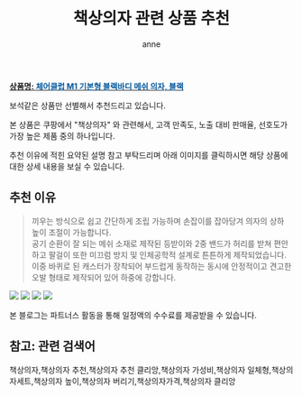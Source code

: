 ﻿---
layout: post
title:  "책상의자 관련 상품 추천"
author: anne
categories: [ 가구/인테리어 ]
tags: [책상의자,책상의자 추천,책상의자 추천 클리앙,책상의자 가성비,책상의자 일체형,책상의자세트,책상의자 높이,책상의자 버리기,책상의자가격,책상의자 클리앙]
image: https://static.coupangcdn.com/image/product/image/vendoritem/2018/10/16/3016767184/c5e1b10a-bfc9-4777-95ae-311058284c0b.jpg 
description: "쿠팡에서 책상의자 관련 상품으로 가장 고객 선호도가 높은 제품 중 하나입니다."
---

<a href="https://link.coupang.com/re/AFFSDP?lptag=AF5184500&pageKey=2420327&itemId=11141266&vendorItemId=3016767184&traceid=V0-153-0d34313df4db0c54"><b>상품명: <font color='#01579B'>체어클럽 M1 기본형 블랙바디 메쉬 의자, 블랙</font></b></a>

보석같은 상품만 선별해서 추천드리고 있습니다.

본 상품은 쿠팡에서 "책상의자" 와 관련해서, 고객 만족도, 노출 대비 판매율, 선호도가 가장 높은 제품 중의 하나입니다.

추천 이유에 적힌 요약된 설명 참고 부탁드리며 아래 이미지를 클릭하시면 해당 상품에 대한 상세 내용을 보실 수 있습니다.

## 추천 이유 

> 끼우는 방식으로 쉽고 간단하게 조립 가능하며 손잡이를 잡아당겨 의자의 상하 높이 조절이 가능합니다.   
> 공기 순환이 잘 되는 메쉬 소재로 제작된 등받이와 2중 밴드가 허리를 받쳐 편안하고 팔걸이 또한 미끄럼 방지 및 인체공학적 설계로 튼튼하게 제작되었습니다.    
> 이중 바퀴로 된 캐스터가 장착되어 부드럽게 동작하는 동시에 안정적이고 견고한 오발 형태로 제작되어 있어 하중에 강합니다.  

<a href="https://link.coupang.com/re/AFFSDP?lptag=AF5184500&pageKey=2420327&itemId=11141266&vendorItemId=3016767184&traceid=V0-153-0d34313df4db0c54"><img src="https://thumbnail8.coupangcdn.com/thumbnails/remote/q89/image/product/content/vendorItem/2018/10/22/11141266/9765e641-f1d2-440b-8cc8-40d57d103659.jpg"></a> 
<a href="https://link.coupang.com/re/AFFSDP?lptag=AF5184500&pageKey=2420327&itemId=11141266&vendorItemId=3016767184&traceid=V0-153-0d34313df4db0c54"><img src="https://thumbnail6.coupangcdn.com/thumbnails/remote/q89/image/product/content/vendorItem/2017/02/06/11141266/ffc8b39b-9ac6-4deb-8cee-17df3ef91f8d.jpg"></a> 
<a href="https://link.coupang.com/re/AFFSDP?lptag=AF5184500&pageKey=2420327&itemId=11141266&vendorItemId=3016767184&traceid=V0-153-0d34313df4db0c54"><img src="https://thumbnail6.coupangcdn.com/thumbnails/remote/q89/image/product/content/vendorItem/2018/10/16/11141266/e4e204c5-5194-4323-bafc-5d08e958322a.jpg"></a>
<a href="https://link.coupang.com/re/AFFSDP?lptag=AF5184500&pageKey=2420327&itemId=11141266&vendorItemId=3016767184&traceid=V0-153-0d34313df4db0c54"><img src="https://thumbnail9.coupangcdn.com/thumbnails/remote/q89/image/product/content/vendorItem/2018/10/16/11141266/d08fc608-0baf-4329-9ecf-f34bac024055.jpg"></a>


본 블로그는 파트너스 활동을 통해 일정액의 수수료를 제공받을 수 있습니다.

## 참고: 관련 검색어    
책상의자,책상의자 추천,책상의자 추천 클리앙,책상의자 가성비,책상의자 일체형,책상의자세트,책상의자 높이,책상의자 버리기,책상의자가격,책상의자 클리앙